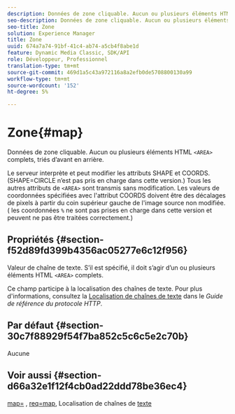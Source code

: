 ```yaml
---
description: Données de zone cliquable. Aucun ou plusieurs éléments HTML <AREA> complets, triés recto verso.
seo-description: Données de zone cliquable. Aucun ou plusieurs éléments HTML <AREA> complets, triés recto verso.
seo-title: Zone
solution: Experience Manager
title: Zone
uuid: 674a7a74-91bf-41c4-ab74-a5cb4f8abe1d
feature: Dynamic Media Classic, SDK/API
role: Développeur, Professionnel
translation-type: tm+mt
source-git-commit: 469d1a5c43a972116a8a2efb0de5708800130a99
workflow-type: tm+mt
source-wordcount: '152'
ht-degree: 5%

---
```



# Zone{#map}

Données de zone cliquable. Aucun ou plusieurs éléments HTML `<AREA>` complets, triés d’avant en arrière.

Le serveur interprète et peut modifier les attributs SHAPE et COORDS. (SHAPE=CIRCLE n’est pas pris en charge dans cette version.) Tous les autres attributs de `<AREA>` sont transmis sans modification. Les valeurs de coordonnées spécifiées avec l&#39;attribut COORDS doivent être des décalages de pixels à partir du coin supérieur gauche de l&#39;image source non modifiée. ( les coordonnées `%` ne sont pas prises en charge dans cette version et peuvent ne pas être traitées correctement.)

## Propriétés {#section-f52d89fd399b4356ac05277e6c12f956}

Valeur de chaîne de texte. S’il est spécifié, il doit s’agir d’un ou plusieurs éléments HTML `<AREA>` complets.

Ce champ participe à la localisation des chaînes de texte. Pour plus d&#39;informations, consultez la [Localisation de chaînes de texte](/help/aem-is-ir-api/is-api/http-ref/image-serving-api-ref/c-http-protocol-reference/c-syntax-and-features/r-text-string-localization.md) dans le *Guide de référence du protocole HTTP*.

## Par défaut {#section-30c7f88929f54f7ba852c5c6c5e2c70b}

Aucune

## Voir aussi {#section-d66a32e1f12f4cb0ad22ddd78be36ec4}

[map=](/help/aem-is-ir-api/is-api/http-ref/image-serving-api-ref/c-http-protocol-reference/c-command-reference/r-map.md) ,  [req=map](/help/aem-is-ir-api/is-api/http-ref/image-serving-api-ref/c-http-protocol-reference/c-command-reference/r-req/r-req.md), Localisation de chaînes de  [texte](/help/aem-is-ir-api/is-api/http-ref/image-serving-api-ref/c-http-protocol-reference/c-syntax-and-features/r-text-string-localization.md)
